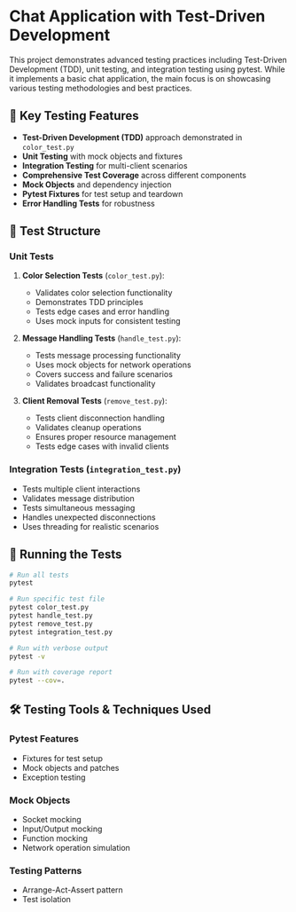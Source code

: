 # Chat Application with Test-Driven Development

This project demonstrates advanced testing practices including Test-Driven Development (TDD), unit testing, and integration testing using pytest. While it implements a basic chat application, the main focus is on showcasing various testing methodologies and best practices.

## 🎯 Key Testing Features

- **Test-Driven Development (TDD)** approach demonstrated in `color_test.py`
- **Unit Testing** with mock objects and fixtures
- **Integration Testing** for multi-client scenarios
- **Comprehensive Test Coverage** across different components
- **Mock Objects** and dependency injection
- **Pytest Fixtures** for test setup and teardown
- **Error Handling Tests** for robustness

## 🧪 Test Structure

### Unit Tests

1. **Color Selection Tests** (`color_test.py`):
   - Validates color selection functionality
   - Demonstrates TDD principles
   - Tests edge cases and error handling
   - Uses mock inputs for consistent testing

2. **Message Handling Tests** (`handle_test.py`):
   - Tests message processing functionality
   - Uses mock objects for network operations
   - Covers success and failure scenarios
   - Validates broadcast functionality

3. **Client Removal Tests** (`remove_test.py`):
   - Tests client disconnection handling
   - Validates cleanup operations
   - Ensures proper resource management
   - Tests edge cases with invalid clients

### Integration Tests (`integration_test.py`)

- Tests multiple client interactions
- Validates message distribution
- Tests simultaneous messaging
- Handles unexpected disconnections
- Uses threading for realistic scenarios

## 🚀 Running the Tests

```bash
# Run all tests
pytest

# Run specific test file
pytest color_test.py
pytest handle_test.py
pytest remove_test.py
pytest integration_test.py

# Run with verbose output
pytest -v

# Run with coverage report
pytest --cov=.
```
## 🛠️ Testing Tools & Techniques Used

### Pytest Features
- Fixtures for test setup
- Mock objects and patches
- Exception testing

### Mock Objects
- Socket mocking
- Input/Output mocking
- Function mocking
- Network operation simulation

### Testing Patterns
- Arrange-Act-Assert pattern
- Test isolation
